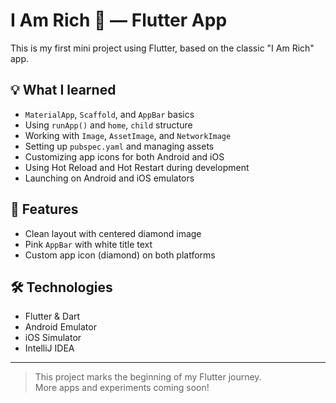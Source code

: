 # I Am Rich 💎 — Flutter App

This is my first mini project using Flutter, based on the classic "I Am Rich" app.

## 💡 What I learned

- `MaterialApp`, `Scaffold`, and `AppBar` basics
- Using `runApp()` and `home`, `child` structure
- Working with `Image`, `AssetImage`, and `NetworkImage`
- Setting up `pubspec.yaml` and managing assets
- Customizing app icons for both Android and iOS
- Using Hot Reload and Hot Restart during development
- Launching on Android and iOS emulators

## 📂 Features

- Clean layout with centered diamond image
- Pink `AppBar` with white title text
- Custom app icon (diamond) on both platforms

## 🛠 Technologies

- Flutter & Dart
- Android Emulator
- iOS Simulator
- IntelliJ IDEA

---

> This project marks the beginning of my Flutter journey.  
> More apps and experiments coming soon!
